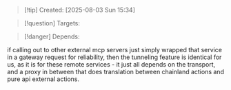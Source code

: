 
>[!tip] Created: [2025-08-03 Sun 15:34]

>[!question] Targets: 

>[!danger] Depends: 

if calling out to other external mcp servers just simply wrapped that service in a gateway request for reliability, then the tunneling feature is identical for us, as it is for these remote services - it just all depends on the transport, and a proxy in between that does translation between chainland actions and pure api external actions.